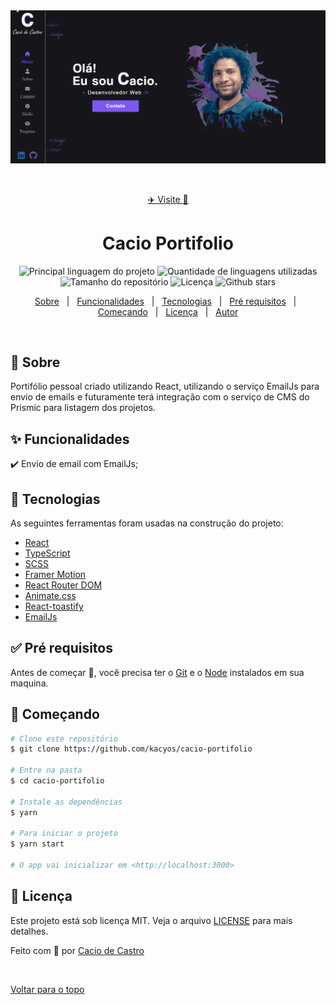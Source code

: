 <div align="center" id="top"> 
  <img src="./video.gif" alt="Cacio Portifolio" />

&#xa0;

<a href="https://www.caciodev.com/"> ✈️ Visite 🚀</a></div>

<h1 align="center">Cacio Portifolio</h1>

<p align="center">
  <img alt="Principal linguagem do projeto" src="https://img.shields.io/github/languages/top/kacyos/cacio-portifolio">

  <img alt="Quantidade de linguagens utilizadas" src="https://img.shields.io/github/languages/count/kacyos/cacio-portifolio?color=orange">

  <img alt="Tamanho do repositório" src="https://img.shields.io/github/repo-size/kacyos/cacio-portifolio?color=yellow">

<img alt="Licença" src="https://img.shields.io/github/license/kacyos/cacio-portifolio" />

   <img alt="Github stars" src="https://img.shields.io/github/stars/kacyos/cacio-portifolio?color=9cf" />
</p>

<!-- Status -->

<!-- <h4 align="center">
	🚧  Cacio Portifolio 🚀 Em construção...  🚧
</h4>

<hr> -->

<p align="center">
  <a href="#sobre">Sobre</a> &#xa0; | &#xa0; 
  <a href="#funcionalidades">Funcionalidades</a> &#xa0; | &#xa0;
  <a href="#tecnologias">Tecnologias</a> &#xa0; | &#xa0;
  <a href="#requisitos">Pré requisitos</a> &#xa0; | &#xa0;
  <a href="#inicio">Começando</a> &#xa0; | &#xa0;
  <a href="#licença">Licença</a> &#xa0; | &#xa0;
  <a href="https://github.com/kacyos" target="_blank">Autor</a>
</p>

<br>

<a id="sobre"></a>

## 🎯 Sobre

Portifólio pessoal criado utilizando React, utilizando o serviço EmailJs para envio de emails e futuramente terá integração com o serviço de CMS do Prismic para listagem dos projetos.

<a id="funcionalidades"></a>

## ✨ Funcionalidades

✔️ Envio de email com EmailJs;

<a id="tecnologias"></a>

## 🚀 Tecnologias

As seguintes ferramentas foram usadas na construção do projeto:

- [React](https://pt-br.reactjs.org/)
- [TypeScript](https://sass-lang.com/)
- [SCSS]()
- [Framer Motion](https://www.framer.com/motion/)
- [React Router DOM](https://v5.reactrouter.com/web/guides/quick-start)
- [Animate.css](https://animate.style/)
- [React-toastify](https://fkhadra.github.io/react-toastify/introduction/)
- [EmailJs](https://www.emailjs.com/)

<a id="requisitos"></a>

## ✅ Pré requisitos

Antes de começar 🏁, você precisa ter o [Git](https://git-scm.com) e o [Node](https://nodejs.org/en/) instalados em sua maquina.

<a id="inicio"></a>

## 🏁 Começando

```bash
# Clone este repositório
$ git clone https://github.com/kacyos/cacio-portifolio

# Entre na pasta
$ cd cacio-portifolio

# Instale as dependências
$ yarn

# Para iniciar o projeto
$ yarn start

# O app vai inicializar em <http://localhost:3000>
```

<a id="licença"></a>

## 📝 Licença

Este projeto está sob licença MIT. Veja o arquivo [LICENSE](LICENSE.md) para mais detalhes.

Feito com 💖 por <a href="https://github.com/kacyos" target="_blank">Cacio de Castro</a>

&#xa0;

<a href="#top">Voltar para o topo</a>
